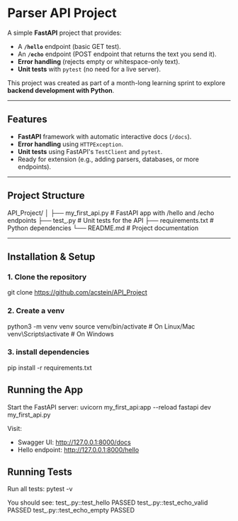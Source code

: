 # Parser API Project

A simple **FastAPI** project that provides:
- A **`/hello`** endpoint (basic GET test).
- An **`/echo`** endpoint (POST endpoint that returns the text you send it).
- **Error handling** (rejects empty or whitespace-only text).
- **Unit tests** with `pytest` (no need for a live server).

This project was created as part of a month-long learning sprint to explore **backend development with Python**.

---

## Features
- **FastAPI** framework with automatic interactive docs (`/docs`).
- **Error handling** using `HTTPException`.
- **Unit tests** using FastAPI's `TestClient` and `pytest`.
- Ready for extension (e.g., adding parsers, databases, or more endpoints).

---

## Project Structure
API_Project/
│
├── my_first_api.py # FastAPI app with /hello and /echo endpoints
├── test_.py # Unit tests for the API
├── requirements.txt # Python dependencies
└── README.md # Project documentation


---

## Installation & Setup

### 1. Clone the repository
git clone https://github.com/acstein/API_Project

### 2. Create a venv
python3 -m venv venv
source venv/bin/activate  # On Linux/Mac
venv\Scripts\activate     # On Windows

### 3. install dependencies
pip install -r requirements.txt

## Running the App
Start the FastAPI server:
uvicorn my_first_api:app --reload
fastapi dev my_first_api.py

Visit:
- Swagger UI: http://127.0.0.1:8000/docs
- Hello endpoint: http://127.0.0.1:8000/hello

## Running Tests
Run all tests:
pytest -v

You should see:
test_.py::test_hello PASSED
test_.py::test_echo_valid PASSED
test_.py::test_echo_empty PASSED

